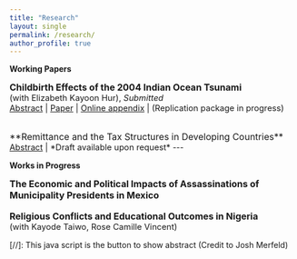 ```yaml
---
title: "Research"
layout: single
permalink: /research/
author_profile: true
---
```


**Working Papers**

<span style="font-size:12pt;"> **Childbirth Effects of the 2004 Indian Ocean Tsunami**</span><br>
<span style="font-size:11pt;"> (with Elizabeth Kayoon Hur), *Submitted* </span><br>
<span style="font-size:11pt;">   <a href="#/" onclick="visib('abs_indonesia')">Abstract</a> |  [Paper](https://seunghunlee918.github.io/research/Tsunami_Indonesia_dsp_0416.pdf)  | [Online appendix](https://seunghunlee918.github.io/research/Tsunami_Indonesia_dsp_onlineappendix.pdf) | (Replication package in progress)</span>

<div id="abs_indonesia" style="display: none;">
    <p style="font-size:11pt;"> This paper evaluates the effect of the in utero exposure to the 2004 Indian Ocean Tsunami on short-term childbirth outcomes in Indonesia. Exploiting variation in damage intensities across locations and the timing of exposure, we find that the probability of successful pregnancies drops by 5.9 pp, while miscarriages increase by 5.5 pp. However, this does not vary by intensity of exposure across locations. Our results suggest the importance of considering fetal loss in developing countries and highlight that facilitating household investment in health through various policies may mitigate negative birth effects in the aftermath of natural disasters.</p>    
</div>


<br>
<span style="font-size:12pt;"> **Remittance and the Tax Structures in Developing Countries**</span><br>
<span style="font-size:11pt;">  <a href="#/" onclick="visib('abs_remittance')">Abstract</a> | *Draft available upon request* </span>

<div id="abs_remittance" style="display: none;">
    <p style="font-size:11pt;"> Despite the increasing flow of remittances in volume and proportion, particularly among the developing countries, their role in determining the state’s capacity to collect taxes has received little attention. This paper explores the link between remittances and various tax revenue categories using country-level data. Two-way panel regressions suggest that a 1 pp increase in inflow of remittances explains a 0.12 pp rise in consumption tax revenues. The same estimate derived from IV methods proxying for migrant network strength and openness of borders increases to 0.9 pp. Decomposing this result reveals that increase in household consumption expenditure explains all of the statistical association, not the efficient tax-collecting mechanism such as VAT. Subsample regressions by income category suggests that the association between remittances and consumption tax revenue is stronger in countries with lower income.</p>
</div>
---

**Works in Progress**

<span style="font-size:12pt;"> **The Economic and Political Impacts of Assassinations of Municipality Presidents in Mexico**</span><br>
<br>
<span style="font-size:12pt;"> **Religious Conflicts and Educational Outcomes in Nigeria**</span><br>
<span style="font-size:11pt;"> (with Kayode Taiwo, Rose Camille Vincent) </span><br>



[//]: This java script is the button to show abstract (Credit to Josh Merfeld)
<script>
 function visib(id) {
  var x = document.getElementById(id);
  if (x.style.display === "block") {
    x.style.display = "none";
  } else {
    x.style.display = "block";
  }
}
</script>
